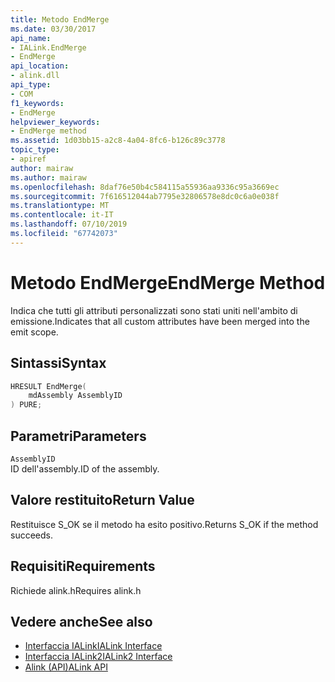 ```yaml
---
title: Metodo EndMerge
ms.date: 03/30/2017
api_name:
- IALink.EndMerge
- EndMerge
api_location:
- alink.dll
api_type:
- COM
f1_keywords:
- EndMerge
helpviewer_keywords:
- EndMerge method
ms.assetid: 1d03bb15-a2c8-4a04-8fc6-b126c89c3778
topic_type:
- apiref
author: mairaw
ms.author: mairaw
ms.openlocfilehash: 8daf76e50b4c584115a55936aa9336c95a3669ec
ms.sourcegitcommit: 7f616512044ab7795e32806578e8dc0c6a0e038f
ms.translationtype: MT
ms.contentlocale: it-IT
ms.lasthandoff: 07/10/2019
ms.locfileid: "67742073"
---
```

# <a name="endmerge-method"></a><span data-ttu-id="1d263-102">Metodo EndMerge</span><span class="sxs-lookup"><span data-stu-id="1d263-102">EndMerge Method</span></span>
<span data-ttu-id="1d263-103">Indica che tutti gli attributi personalizzati sono stati uniti nell'ambito di emissione.</span><span class="sxs-lookup"><span data-stu-id="1d263-103">Indicates that all custom attributes have been merged into the emit scope.</span></span>  
  
## <a name="syntax"></a><span data-ttu-id="1d263-104">Sintassi</span><span class="sxs-lookup"><span data-stu-id="1d263-104">Syntax</span></span>  
  
```cpp  
HRESULT EndMerge(  
    mdAssembly AssemblyID  
) PURE;  
```  
  
## <a name="parameters"></a><span data-ttu-id="1d263-105">Parametri</span><span class="sxs-lookup"><span data-stu-id="1d263-105">Parameters</span></span>  
 `AssemblyID`  
 <span data-ttu-id="1d263-106">ID dell'assembly.</span><span class="sxs-lookup"><span data-stu-id="1d263-106">ID of the assembly.</span></span>  
  
## <a name="return-value"></a><span data-ttu-id="1d263-107">Valore restituito</span><span class="sxs-lookup"><span data-stu-id="1d263-107">Return Value</span></span>  
 <span data-ttu-id="1d263-108">Restituisce S_OK se il metodo ha esito positivo.</span><span class="sxs-lookup"><span data-stu-id="1d263-108">Returns S_OK if the method succeeds.</span></span>  
  
## <a name="requirements"></a><span data-ttu-id="1d263-109">Requisiti</span><span class="sxs-lookup"><span data-stu-id="1d263-109">Requirements</span></span>  
 <span data-ttu-id="1d263-110">Richiede alink.h</span><span class="sxs-lookup"><span data-stu-id="1d263-110">Requires alink.h</span></span>  
  
## <a name="see-also"></a><span data-ttu-id="1d263-111">Vedere anche</span><span class="sxs-lookup"><span data-stu-id="1d263-111">See also</span></span>

- [<span data-ttu-id="1d263-112">Interfaccia IALink</span><span class="sxs-lookup"><span data-stu-id="1d263-112">IALink Interface</span></span>](../../../../docs/framework/unmanaged-api/alink/ialink-interface.md)
- [<span data-ttu-id="1d263-113">Interfaccia IALink2</span><span class="sxs-lookup"><span data-stu-id="1d263-113">IALink2 Interface</span></span>](../../../../docs/framework/unmanaged-api/alink/ialink2-interface.md)
- [<span data-ttu-id="1d263-114">Alink (API)</span><span class="sxs-lookup"><span data-stu-id="1d263-114">ALink API</span></span>](../../../../docs/framework/unmanaged-api/alink/index.md)
